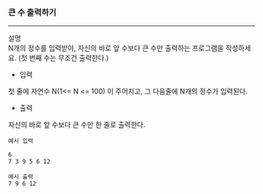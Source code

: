 ### 큰 수 출력하기

---
설명 <br>
N개의 정수를 입력받아, 자신의 바로 앞 수보다 큰 수만 출력하는 프로그램을 작성하세요.
(첫 번째 수는 무조건 출력한다.)

- 입력

첫 줄에 자연수 N(1<= N <= 100) 이 주어지고, 그 다음줄에 N개의 정수가 입력된다.

- 출력

자신의 바로 앞 수보다 큰 수만 한 줄로 출력한다.

```
예시 입력

6
7 3 9 5 6 12
```

```
예시 출력
7 9 6 12

```